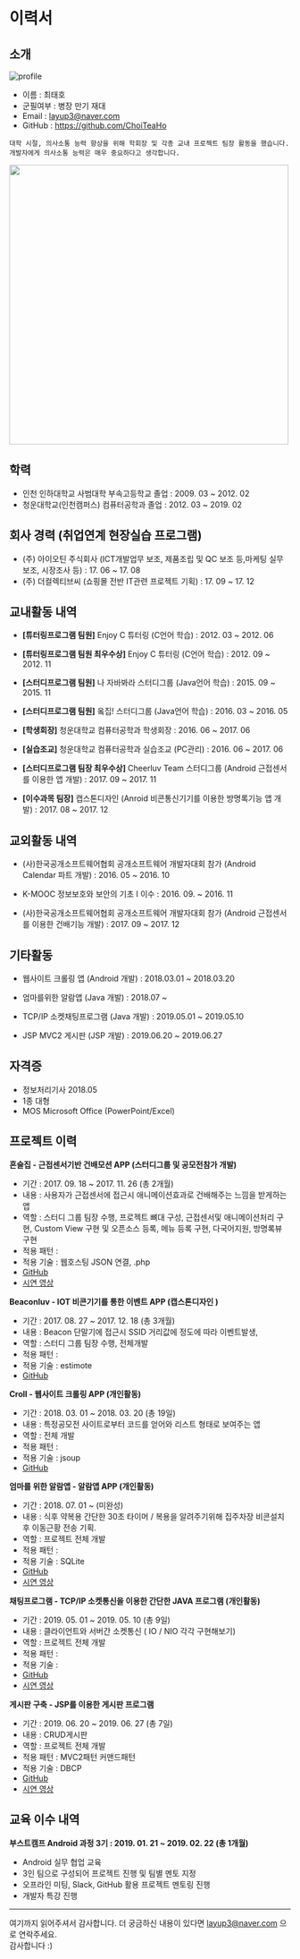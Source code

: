 # 이력서

## 소개

![profile](https://user-images.githubusercontent.com/19817832/60497811-83de9f80-9cf0-11e9-8f1f-58b6df6da9c9.jpg)


- 이름 : 최태호
- 군필여부 : 병장 만기 재대    
- Email : layup3@naver.com
- GitHub : https://github.com/ChoiTeaHo
```
대학 시절, 의사소통 능력 향상을 위해 학회장 및 각종 교내 프로젝트 팀장 활동을 했습니다. 
개발자에게 의사소통 능력은 매우 중요하다고 생각합니다.
```
<img src="https://user-images.githubusercontent.com/20294749/54074551-0a511a80-42d7-11e9-83e7-46a86b173210.jpg" width=500>

## 학력
- 인천 인하대학교 사범대학 부속고등학교 졸업 : 2009. 03 ~ 2012. 02
- 청운대학교(인천캠퍼스) 컴퓨터공학과 졸업 : 2012. 03 ~ 2019. 02


## 회사 경력 (취업연계 현장실습 프로그램)
- (주) 아이오틴 주식회사 (ICT개발업무 보조, 제품조립 및 QC 보조 등,마케팅 실무 보조, 시장조사 등) : 17. 06 ~ 17. 08
- (주) 더컬렉티브씨 (쇼핑몰 전반 IT관련 프로젝트 기획) : 17. 09 ~ 17. 12


## 교내활동 내역
- __**[튜터링프로그램 팀원]**__ Enjoy C 튜터링 (C언어 학습) : 2012. 03 ~ 2012. 06

- __**[튜터링프로그램 팀원 최우수상]**__ Enjoy C 튜터링 (C언어 학습) :  2012. 09 ~ 2012. 11

- __**[스터디프로그램 팀원]**__ 나 자바봐라 스터디그룹 (Java언어 학습) : 2015. 09 ~ 2015. 11

- __**[스터디프로그램 팀원]**__ 옼집! 스터디그룹 (Java언어 학습) : 2016. 03 ~ 2016. 05

- __**[학생회장]**__ 청운대학교 컴퓨터공학과 학생회장  : 2016. 06 ~ 2017. 06

- __**[실습조교]**__ 청운대학교 컴퓨터공학과 실습조교 (PC관리) : 2016. 06 ~ 2017. 06

- __**[스터디프로그램 팀장 최우수상]**__ Cheerluv Team 스터디그룹 (Android 근접센서를 이용한 앱 개발) : 2017. 09 ~ 2017. 11

- __**[이수과목 팀장]**__ 캡스톤디자인 (Anroid 비콘통신기기를 이용한 방명록기능 앱 개발) : 2017. 08 ~ 2017. 12


## 교외활동 내역

- (사)한국공개소프트웨어협회 공개소프트웨어 개발자대회 참가 (Android Calendar 파트 개발) :  2016. 05 ~ 2016. 10

- K-MOOC 정보보호와 보안의 기초 I 이수 : 2016. 09. ~ 2016. 11

- (사)한국공개소프트웨어협회 공개소프트웨어 개발자대회 참가 (Android 근접센서를 이용한 건배기능 개발) :  2017. 09 ~ 2017. 12


## 기타활동

- 웹사이트 크롤링 앱 (Android 개발) :   2018.03.01 ~ 2018.03.20

- 엄마를위한 알람앱 (Java 개발) : 2018.07 ~

- TCP/IP 소켓채팅프로그램 (Java 개발) :   2019.05.01 ~ 2019.05.10 

- JSP MVC2 게시판 (JSP 개발) :   2019.06.20 ~ 2019.06.27


## 자격증
- 정보처리기사 2018.05
- 1종 대형
- MOS Microsoft Office (PowerPoint/Excel)


## 프로젝트 이력
**혼술집 -  근접센서기반 건배모션 APP (스터디그룹 및 공모전참가 개발)**
- 기간 : 2017. 09. 18 ~ 2017. 11. 26  (총 2개월)
- 내용 : 사용자가 근접센서에 접근시 애니메이션효과로 건배해주는 느낌을 받게하는 앱
- 역할 : 스터디 그룹 팀장 수행, 프로젝트 뼈대 구성, 근접센서및 애니메이션처리 구현, Custom View 구현 및 오픈소스 등록, 메뉴 등록 구현, 다국어지원, 방명록뷰 구현
- 적용 패턴 : 
- 적용 기술 : 웹호스팅 JSON 연결, .php
- [GitHub](https://github.com/ChoiTeaHo/HomesulSSTest)
- [시연 영상](https://www.youtube.com/watch?v=job04LuYll4)


**Beaconluv - IOT 비콘기기를 통한 이벤트 APP (캡스톤디자인 )**
- 기간 : 2017. 08. 27 ~ 2017. 12. 18 (총 3개월)
- 내용 : Beacon 단말기에 접근시 SSID 거리값에 정도에 따라 이벤트발생, 
- 역할 : 스터디 그룹 팀장 수행, 전체개발
- 적용 패턴 : 
- 적용 기술 : estimote 
- [GitHub](https://github.com/ChoiTeaHo/BeaconluvS)


**Croll - 웹사이트 크롤링 APP (개인활동)**
- 기간 : 2018. 03. 01 ~ 2018. 03. 20 (총 19일)
- 내용 : 특정공모전 사이트로부터 코드를 얻어와 리스트 형태로 보여주는 앱
- 역할 : 전체 개발
- 적용 패턴 : 
- 적용 기술 : jsoup
- [GitHub](https://github.com/ChoiTeaHo/CrollTestSS)


**엄마를 위한 알람앱 - 알람앱 APP (개인활동)**
- 기간 : 2018. 07. 01 ~  (미완성)
- 내용 : 식후 약복용 간단한 30초 타이머 / 복용을 알려주기위해 집주차장 비콘설치 후 이동근황 전송 기획.
- 역할 : 프로젝트 전체 개발
- 적용 패턴 : 
- 적용 기술 : SQLite
- [GitHub](https://github.com/ChoiTeaHo/AlarmMom)
- [시연 영상](https://www.youtube.com/watch?v=rZYCzcN7kNU&t=14s)


**채팅프로그램 - TCP/IP 소켓통신을 이용한 간단한 JAVA 프로그램 (개인활동)**
- 기간 :  2019. 05. 01 ~ 2019. 05. 10 (총 9일)
- 내용 : 클라이언트와 서버간 소켓통신 ( IO / NIO 각각 구현해보기)
- 역할 : 프로젝트 전체 개발
- 적용 패턴 : 
- 적용 기술 : 
- [GitHub](https://github.com/ChoiTeaHo/SocketChat)
- [시연 영상](https://www.youtube.com/watch?v=-YME1Dlb4iU&t=45s)


**게시판 구축 - JSP를 이용한 게시판 프로그램**
- 기간 : 2019. 06. 20 ~ 2019. 06. 27 (총 7일)
- 내용 : CRUD게시판
- 역할 : 프로젝트 전체 개발
- 적용 패턴 : MVC2패턴 커맨드패턴
- 적용 기술 : DBCP
- [GitHub](https://github.com/ChoiTeaHo/SocketChat)
- [시연 영상](https://youtu.be/fYPkvSM8sAY)

## 교육 이수 내역
**부스트캠프 Android 과정 3기 : 2019. 01. 21 ~ 2019. 02. 22 (총 1개월)**
- Android 실무 협업 교육
- 3인 팀으로 구성되어 프로젝트 진행 및 팀별 멘토 지정
- 오프라인 미팅, Slack, GitHub 활용 프로젝트 멘토링 진행
- 개발자 특강 진행

---

여기까지 읽어주셔서 감사합니다. 더 궁금하신 내용이 있다면 layup3@naver.com 으로 연락주세요.    
감사합니다 :)
